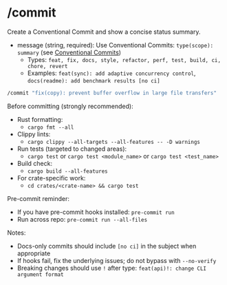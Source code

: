 # /commit

Create a Conventional Commit and show a concise status summary.

- message (string, required): Use Conventional Commits: `type(scope): summary` (see [Conventional Commits](https://www.conventionalcommits.org/en/v1.0.0/))
  - Types: `feat, fix, docs, style, refactor, perf, test, build, ci, chore, revert`
  - Examples: `feat(sync): add adaptive concurrency control`, `docs(readme): add benchmark results [no ci]`

```bash
/commit "fix(copy): prevent buffer overflow in large file transfers"
```

Before committing (strongly recommended):
- Rust formatting:
  - `cargo fmt --all`
- Clippy lints:
  - `cargo clippy --all-targets --all-features -- -D warnings`
- Run tests (targeted to changed areas):
  - `cargo test` or `cargo test <module_name>` or `cargo test <test_name>`
- Build check:
  - `cargo build --all-features`
- For crate-specific work:
  - `cd crates/<crate-name> && cargo test`

Pre-commit reminder:
- If you have pre-commit hooks installed: `pre-commit run`
- Run across repo: `pre-commit run --all-files`

Notes:
- Docs-only commits should include `[no ci]` in the subject when appropriate
- If hooks fail, fix the underlying issues; do not bypass with `--no-verify`
- Breaking changes should use `!` after type: `feat(api)!: change CLI argument format`

